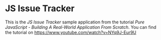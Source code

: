 # JS Issue Tracker
This is the *JS Issue Tracker* sample application from the tutorial *Pure JavaScript - Building A Real-World Application From Scratch*. You can find the tutorial on https://www.youtube.com/watch?v=NYq9J-Eur9U
